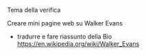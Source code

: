 Tema della verifica

Creare mini pagine web su Walker Evans 

- tradurre e fare riassunto della Bio https://en.wikipedia.org/wiki/Walker_Evans

